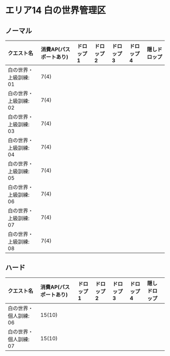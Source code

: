 # エリア14 白の世界管理区

## ノーマル

|クエスト名|消費AP(パスポートあり)|ドロップ1|ドロップ2|ドロップ3|ドロップ4|隠しドロップ|
|:--|:--|:--|:--|:--|:--|:--|
|白の世界・上級訓練: 01|7(4)||||||
|白の世界・上級訓練: 02|7(4)||||||
|白の世界・上級訓練: 03|7(4)||||||
|白の世界・上級訓練: 04|7(4)||||||
|白の世界・上級訓練: 05|7(4)||||||
|白の世界・上級訓練: 06|7(4)||||||
|白の世界・上級訓練: 07|7(4)||||||
|白の世界・上級訓練: 08|7(4)||||||

## ハード

|クエスト名|消費AP(パスポートあり)|ドロップ1|ドロップ2|ドロップ3|ドロップ4|隠しドロップ|
|:--|:--|:--|:--|:--|:--|:--|
|白の世界・個人訓練: 06|15(10)||||||
|白の世界・個人訓練: 07|15(10)||||||